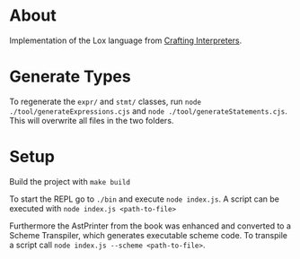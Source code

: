 # About

Implementation of the Lox language from [Crafting
Interpreters](https://www.craftinginterpreters.com/).

# Generate Types

To regenerate the `expr/` and `stmt/` classes, run `node
./tool/generateExpressions.cjs` and `node ./tool/generateStatements.cjs`. This
will overwrite all files in the two folders.

# Setup

Build the project with `make build`

To start the REPL go to `./bin` and execute `node index.js`. A script can be
executed with `node index.js <path-to-file>`

Furthermore the AstPrinter from the book was enhanced and converted to a Scheme
Transpiler, which generates executable scheme code. To transpile a script call
`node index.js --scheme <path-to-file>`.
